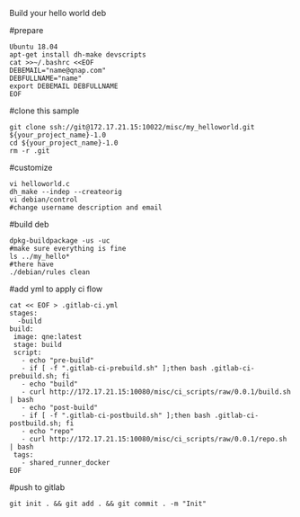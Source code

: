 Build your hello world deb

#prepare

	Ubuntu 18.04
	apt-get install dh-make devscripts
	cat >>~/.bashrc <<EOF
	DEBEMAIL="name@qnap.com"
	DEBFULLNAME="name"
	export DEBEMAIL DEBFULLNAME
	EOF

#clone this sample

	git clone ssh://git@172.17.21.15:10022/misc/my_helloworld.git ${your_project_name}-1.0
	cd ${your_project_name}-1.0
	rm -r .git

#customize

	vi helloworld.c
	dh_make --indep --createorig
	vi debian/control
	#change username description and email
	
#build deb

	dpkg-buildpackage -us -uc
	#make sure everything is fine
	ls ../my_hello*
	#there have 
	./debian/rules clean

#add yml to apply ci flow

	cat << EOF > .gitlab-ci.yml
	stages:
	  -build
	build:
	 image: qne:latest
	 stage: build
	 script:
	   - echo "pre-build"
	   - if [ -f ".gitlab-ci-prebuild.sh" ];then bash .gitlab-ci-prebuild.sh; fi
	   - echo "build"
	   - curl http://172.17.21.15:10080/misc/ci_scripts/raw/0.0.1/build.sh | bash
	   - echo "post-build"
	   - if [ -f ".gitlab-ci-postbuild.sh" ];then bash .gitlab-ci-postbuild.sh; fi
	   - echo "repo"
	   - curl http://172.17.21.15:10080/misc/ci_scripts/raw/0.0.1/repo.sh | bash
	 tags:
	   - shared_runner_docker
	EOF

#push to gitlab

	git init . && git add . && git commit . -m "Init"
